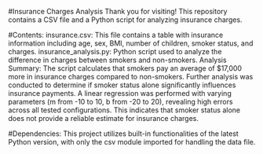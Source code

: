 #Insurance Charges Analysis
Thank you for visiting! This repository contains a CSV file and a Python script for analyzing insurance charges.

#Contents:
insurance.csv: This file contains a table with insurance information including age, sex, BMI, number of children, smoker status, and charges.
insurance_analysis.py: Python script used to analyze the difference in charges between smokers and non-smokers.
Analysis Summary:
The script calculates that smokers pay an average of $17,000 more in insurance charges compared to non-smokers. Further analysis was conducted to determine if smoker status alone significantly influences insurance payments. A linear regression was performed with varying parameters (m from -10 to 10, b from -20 to 20), revealing high errors across all tested configurations. This indicates that smoker status alone does not provide a reliable estimate for insurance charges.

#Dependencies:
This project utilizes built-in functionalities of the latest Python version, with only the csv module imported for handling the data file.
